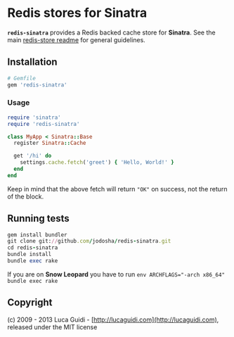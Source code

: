 # Redis stores for Sinatra

__`redis-sinatra`__ provides a Redis backed cache store for __Sinatra__. See the main [redis-store readme](https://github.com/jodosha/redis-store) for general guidelines.

## Installation

```ruby
# Gemfile
gem 'redis-sinatra'
```

### Usage

```ruby
require 'sinatra'
require 'redis-sinatra'

class MyApp < Sinatra::Base
  register Sinatra::Cache

  get '/hi' do
    settings.cache.fetch('greet') { 'Hello, World!' }
  end
end
```

Keep in mind that the above fetch will return `"OK"` on success, not the return of the block.

## Running tests

```ruby
gem install bundler
git clone git://github.com/jodosha/redis-sinatra.git
cd redis-sinatra
bundle install
bundle exec rake
```

If you are on **Snow Leopard** you have to run `env ARCHFLAGS="-arch x86_64" bundle exec rake`

## Copyright

(c) 2009 - 2013 Luca Guidi - [http://lucaguidi.com](http://lucaguidi.com), released under the MIT license
